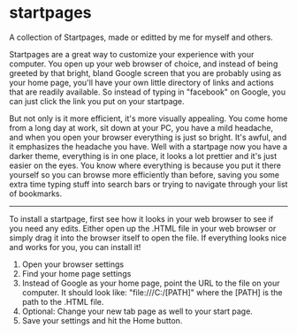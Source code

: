 # startpages
A collection of Startpages, made or editted by me for myself and others.


Startpages are a great way to customize your experience with your computer. You open up your web browser of choice, and instead of being greeted by that bright, bland Google screen that you are probably using as your home page, you'll have your own little directory of links and actions that are readily available. So instead of typing in "facebook" on Google, you can just click the link you put on your startpage.

But not only is it more efficient, it's more visually appealing. You come home from a long day at work, sit down at your PC, you have a mild headache, and when you open your browser everything is just so bright. It's awful, and it emphasizes the headache you have. Well with a startpage now you have a darker theme, everything is in one place, it looks a lot prettier and it's just easier on the eyes. You know where everything is because you put it there yourself so you can browse more efficiently than before, saving you some extra time typing stuff into search bars or trying to navigate through your list of bookmarks.

----------------------------------------------------------------------------------------------------------------------------------------

To install a startpage, first see how it looks in your web browser to see if you need any edits.
Either open up the .HTML file in your web browser or simply drag it into the browser itself to open the file.
If everything looks nice and works for you, you can install it!

1. Open your browser settings
2. Find your home page settings
3. Instead of Google as your home page, point the URL to the file on your computer. It should look like: "file:///C:/[PATH]" where the [PATH] is the path to the .HTML file.
4. Optional: Change your new tab page as well to your start page.
5. Save your settings and hit the Home button.
